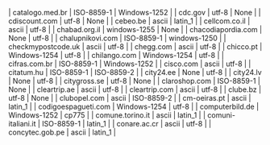 | catalogo.med.br | ISO-8859-1 | Windows-1252 |
| cdc.gov | utf-8 | None |
| cdiscount.com | utf-8 | None |
| cebeo.be | ascii | latin_1 |
| cellcom.co.il | ascii | utf-8 |
| chabad.org.il | windows-1255 | None |
| chacodiapordia.com | None | utf-8 |
| chalupnikovi.com | ISO-8859-1 | windows-1250 |
| checkmypostcode.uk | ascii | utf-8 |
| chegg.com | ascii | utf-8 |
| chicco.pt | Windows-1254 | utf-8 |
| chilango.com | Windows-1254 | utf-8 |
| cifras.com.br | ISO-8859-1 | Windows-1252 |
| cisco.com | ascii | utf-8 |
| citatum.hu | ISO-8859-1 | ISO-8859-2 |
| city24.ee | None | utf-8 |
| city24.lv | None | utf-8 |
| citygross.se | utf-8 | None |
| claroshop.com | ISO-8859-1 | None |
| cleartrip.ae | ascii | utf-8 |
| cleartrip.com | ascii | utf-8 |
| clube.bz | utf-8 | None |
| clubopel.com | ascii | ISO-8859-2 |
| cm-oeiras.pt | ascii | latin_1 |
| codigoespagueti.com | Windows-1254 | utf-8 |
| computerbild.de | Windows-1252 | cp775 |
| comune.torino.it | ascii | latin_1 |
| comuni-italiani.it | ISO-8859-1 | latin_1 |
| conare.ac.cr | ascii | utf-8 |
| concytec.gob.pe | ascii | latin_1 |
